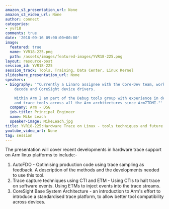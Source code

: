 ```yaml
---
amazon_s3_presentation_url: None
amazon_s3_video_url: None
author: connect
categories:
- yvr18
comments: true
date: '2018-09-16 09:00:00+00:00'
image:
  featured: true
  name: YVR18-225.png
  path: /assets/images/featured-images/YVR18-225.png
layout: resource-post
session_id: YVR18-225
session_track: Tools, Training, Data Center, Linux Kernel
slideshare_presentation_url: None
speakers:
- biography: '"Currently a Linaro assignee with the Core-Dev team, working on trace
    decode and CoreSight device drivers.

    Within Arm I am part of the Debug tools group with experience in developing debug
    and trace tools across all the Arm architectures since Arm7TDMI."'
  company: Arm - DSG
  job-title: Principal Engineer
  name: Mike Leach
  speaker-image: MikeLeach.jpg
title: YVR18-225:Hardware Trace on Linux - tools techniques and future directions
youtube_video_url: None
tag: session
---
```


The presentation will cover recent developments in hardware trace support on Arm linux platforms to include:-
1) AutoFDO - Optimising production code using trace sampling as feedback. A description of the methods and the developments needed to use this tool.
2) Trace capture techniques using CTI and ETM - Using CTIs to halt trace on software events. Using ETMs to inject events into the trace streams.
3) CoreSight Base System Architecture - an introduction to Arm's effort to introduce a standardised trace platform, to allow better tool compatibility across devices.